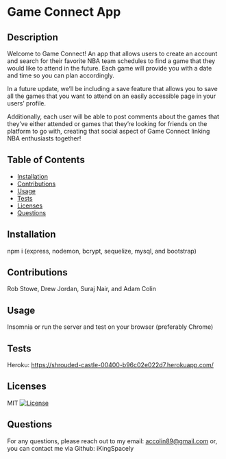 # Game Connect App

## Description
Welcome to Game Connect! An app that allows users to create an account and search for their favorite NBA team schedules to find a game that they would like to attend in the future. Each game will provide you with a date and time so you can plan accordingly. 

In a future update, we’ll be including a save feature that allows you to save all the games that you want to attend on an easily accessible page in your users’ profile. 

Additionally, each user will be able to post comments about the games that they’ve either attended or games that they’re looking for friends on the platform to go with, creating that social aspect of Game Connect linking NBA enthusiasts together! 

## Table of Contents
- [Installation](#installation)
- [Contributions](#contributions)
- [Usage](#usage)
- [Tests](#tests)
- [Licenses](#licenses)
- [Questions](#questions)

## Installation
npm i (express, nodemon, bcrypt, sequelize, mysql, and bootstrap)

## Contributions
Rob Stowe, Drew Jordan, Suraj Nair, and Adam Colin

## Usage
Insomnia or run the server and test on your browser (preferably Chrome)

## Tests
Heroku: https://shrouded-castle-00400-b96c02e022d7.herokuapp.com/

## Licenses
MIT
[![License](https://img.shields.io/badge/License-MIT-red.svg)](https://opensource.org/licenses/MIT)

## Questions
For any questions, please reach out to my email: accolin89@gmail.com or, you can contact me via Github: iKingSpacely
